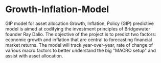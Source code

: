 # Growth-Inflation-Model
GIP model for asset allocation
Growth, Inflation, Policy (GIP) predictive model is aimed at codifying the investment principles of Bridgewater founder Ray Dalio. The objective of the project is to predict two factors: economic growth and inflation that are central to forecasting financial market returns. The model will track year-over-year, rate of change of various macro factors to better understand the big "MACRO setup" and assist with asset allocation.
